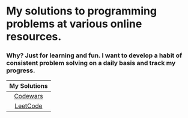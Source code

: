 # My solutions to programming problems at various online resources.

### Why? Just for learning and fun. I want to develop a habit of consistent problem solving on a daily basis and track my progress.

|    My Solutions  | 
|:-----------------:|
| [Codewars](https://github.com/nikitapozdeev/programming-problems/tree/master/codewars) |
| [LeetCode](https://github.com/nikitapozdeev/programming-problems/tree/master/leetcode) |
